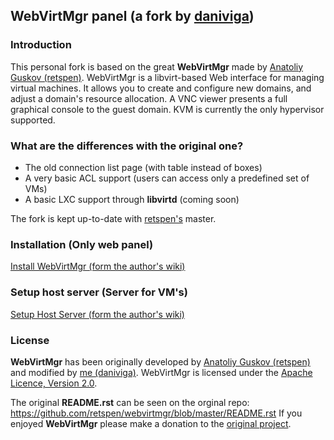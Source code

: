 ## WebVirtMgr panel \(a fork by [daniviga](http://daniele.vigano.me)\)

### Introduction

This personal fork is based on the great **WebVirtMgr** made by [Anatoliy Guskov \(retspen\)](https://github.com/retspen/webvirtmgr). WebVirtMgr is a libvirt-based Web interface for managing virtual machines. It allows you to create and configure new domains, and adjust a domain's resource allocation. A VNC viewer presents a full graphical console to the guest domain. KVM is currently the only hypervisor supported.

### What are the differences with the original one?

* The old connection list page (with table instead of boxes)
* A very basic ACL support (users can access only a predefined set of VMs)
* A basic LXC support through __libvirtd__ (coming soon)

The fork is kept up-to-date with [retspen's](https://github.com/retspen) master.

### Installation (Only web panel)

[Install WebVirtMgr \(form the author's wiki\)](https://github.com/retspen/webvirtmgr/wiki/Install-WebVirtMgr)

### Setup host server (Server for VM's)

[Setup Host Server \(form the author's wiki\)](https://github.com/retspen/webvirtmgr/wiki/Setup-Host-Server)

### License

**WebVirtMgr** has been originally developed by [Anatoliy Guskov \(retspen\)](https://github.com/retspen) and modified by [me \(daniviga\)](http://daniele.vigano.me).
WebVirtMgr is licensed under the [Apache Licence, Version 2.0](http://www.apache.org/licenses/LICENSE-2.0.html).

The original __README.rst__ can be seen on the orginal repo: https://github.com/retspen/webvirtmgr/blob/master/README.rst
If you enjoyed **WebVirtMgr** please make a donation to the [original project](https://github.com/retspen/webvirtmgr/).
